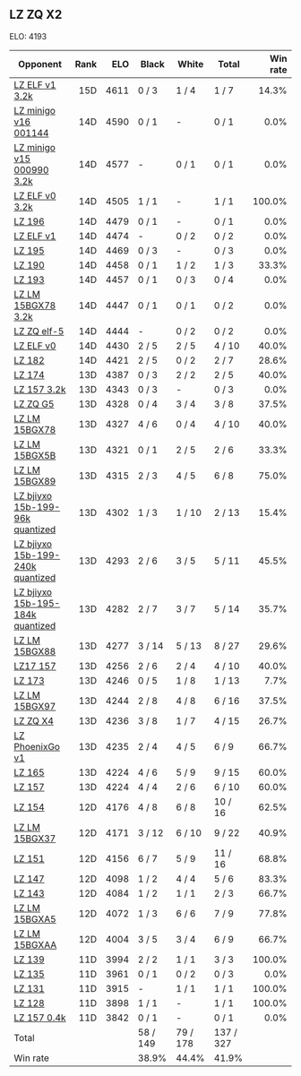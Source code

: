 ## LZ ZQ X2 ##

ELO: 4193

Opponent | Rank | ELO | Black | White | Total | Win rate
---------|-----:|----:|-------|-------|-------|-------:
[LZ ELF v1 3.2k](LZ%20ELF%20v1%203.2k.md) | 15D | 4611 | 0 / 3 | 1 / 4 | 1 / 7 | 14.3%
[LZ minigo v16 001144](LZ%20minigo%20v16%20001144.md) | 14D | 4590 | 0 / 1 | - | 0 / 1 | 0.0%
[LZ minigo v15 000990 3.2k](LZ%20minigo%20v15%20000990%203.2k.md) | 14D | 4577 | - | 0 / 1 | 0 / 1 | 0.0%
[LZ ELF v0 3.2k](LZ%20ELF%20v0%203.2k.md) | 14D | 4505 | 1 / 1 | - | 1 / 1 | 100.0%
[LZ 196](LZ%20196.md) | 14D | 4479 | 0 / 1 | - | 0 / 1 | 0.0%
[LZ ELF v1](LZ%20ELF%20v1.md) | 14D | 4474 | - | 0 / 2 | 0 / 2 | 0.0%
[LZ 195](LZ%20195.md) | 14D | 4469 | 0 / 3 | - | 0 / 3 | 0.0%
[LZ 190](LZ%20190.md) | 14D | 4458 | 0 / 1 | 1 / 2 | 1 / 3 | 33.3%
[LZ 193](LZ%20193.md) | 14D | 4457 | 0 / 1 | 0 / 3 | 0 / 4 | 0.0%
[LZ LM 15BGX78 3.2k](LZ%20LM%2015BGX78%203.2k.md) | 14D | 4447 | 0 / 1 | 0 / 1 | 0 / 2 | 0.0%
[LZ ZQ elf-5](LZ%20ZQ%20elf-5.md) | 14D | 4444 | - | 0 / 2 | 0 / 2 | 0.0%
[LZ ELF v0](LZ%20ELF%20v0.md) | 14D | 4430 | 2 / 5 | 2 / 5 | 4 / 10 | 40.0%
[LZ 182](LZ%20182.md) | 14D | 4421 | 2 / 5 | 0 / 2 | 2 / 7 | 28.6%
[LZ 174](LZ%20174.md) | 13D | 4387 | 0 / 3 | 2 / 2 | 2 / 5 | 40.0%
[LZ 157 3.2k](LZ%20157%203.2k.md) | 13D | 4343 | 0 / 3 | - | 0 / 3 | 0.0%
[LZ ZQ G5](LZ%20ZQ%20G5.md) | 13D | 4328 | 0 / 4 | 3 / 4 | 3 / 8 | 37.5%
[LZ LM 15BGX78](LZ%20LM%2015BGX78.md) | 13D | 4327 | 4 / 6 | 0 / 4 | 4 / 10 | 40.0%
[LZ LM 15BGX5B](LZ%20LM%2015BGX5B.md) | 13D | 4321 | 0 / 1 | 2 / 5 | 2 / 6 | 33.3%
[LZ LM 15BGX89](LZ%20LM%2015BGX89.md) | 13D | 4315 | 2 / 3 | 4 / 5 | 6 / 8 | 75.0%
[LZ bjiyxo 15b-199-96k quantized](LZ%20bjiyxo%2015b-199-96k%20quantized.md) | 13D | 4302 | 1 / 3 | 1 / 10 | 2 / 13 | 15.4%
[LZ bjiyxo 15b-199-240k quantized](LZ%20bjiyxo%2015b-199-240k%20quantized.md) | 13D | 4293 | 2 / 6 | 3 / 5 | 5 / 11 | 45.5%
[LZ bjiyxo 15b-195-184k quantized](LZ%20bjiyxo%2015b-195-184k%20quantized.md) | 13D | 4282 | 2 / 7 | 3 / 7 | 5 / 14 | 35.7%
[LZ LM 15BGX88](LZ%20LM%2015BGX88.md) | 13D | 4277 | 3 / 14 | 5 / 13 | 8 / 27 | 29.6%
[LZ17 157](LZ17%20157.md) | 13D | 4256 | 2 / 6 | 2 / 4 | 4 / 10 | 40.0%
[LZ 173](LZ%20173.md) | 13D | 4246 | 0 / 5 | 1 / 8 | 1 / 13 | 7.7%
[LZ LM 15BGX97](LZ%20LM%2015BGX97.md) | 13D | 4244 | 2 / 8 | 4 / 8 | 6 / 16 | 37.5%
[LZ ZQ X4](LZ%20ZQ%20X4.md) | 13D | 4236 | 3 / 8 | 1 / 7 | 4 / 15 | 26.7%
[LZ PhoenixGo v1](LZ%20PhoenixGo%20v1.md) | 13D | 4235 | 2 / 4 | 4 / 5 | 6 / 9 | 66.7%
[LZ 165](LZ%20165.md) | 13D | 4224 | 4 / 6 | 5 / 9 | 9 / 15 | 60.0%
[LZ 157](LZ%20157.md) | 13D | 4224 | 4 / 4 | 2 / 6 | 6 / 10 | 60.0%
[LZ 154](LZ%20154.md) | 12D | 4176 | 4 / 8 | 6 / 8 | 10 / 16 | 62.5%
[LZ LM 15BGX37](LZ%20LM%2015BGX37.md) | 12D | 4171 | 3 / 12 | 6 / 10 | 9 / 22 | 40.9%
[LZ 151](LZ%20151.md) | 12D | 4156 | 6 / 7 | 5 / 9 | 11 / 16 | 68.8%
[LZ 147](LZ%20147.md) | 12D | 4098 | 1 / 2 | 4 / 4 | 5 / 6 | 83.3%
[LZ 143](LZ%20143.md) | 12D | 4084 | 1 / 2 | 1 / 1 | 2 / 3 | 66.7%
[LZ LM 15BGXA5](LZ%20LM%2015BGXA5.md) | 12D | 4072 | 1 / 3 | 6 / 6 | 7 / 9 | 77.8%
[LZ LM 15BGXAA](LZ%20LM%2015BGXAA.md) | 12D | 4004 | 3 / 5 | 3 / 4 | 6 / 9 | 66.7%
[LZ 139](LZ%20139.md) | 11D | 3994 | 2 / 2 | 1 / 1 | 3 / 3 | 100.0%
[LZ 135](LZ%20135.md) | 11D | 3961 | 0 / 1 | 0 / 2 | 0 / 3 | 0.0%
[LZ 131](LZ%20131.md) | 11D | 3915 | - | 1 / 1 | 1 / 1 | 100.0%
[LZ 128](LZ%20128.md) | 11D | 3898 | 1 / 1 | - | 1 / 1 | 100.0%
[LZ 157 0.4k](LZ%20157%200.4k.md) | 11D | 3842 | 0 / 1 | - | 0 / 1 | 0.0%
Total | | | 58 / 149 | 79 / 178 | 137 / 327 | 
Win rate| | | 38.9% | 44.4% | 41.9% | 
